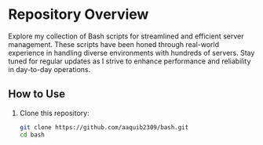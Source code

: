# Repository Overview
Explore my collection of Bash scripts for streamlined and efficient server management. These scripts have been honed through real-world experience in handling diverse environments with hundreds of servers. Stay tuned for regular updates as I strive to enhance performance and reliability in day-to-day operations.

## How to Use

1. Clone this repository:

   ```bash
   git clone https://github.com/aaquib2309/bash.git
   cd bash
